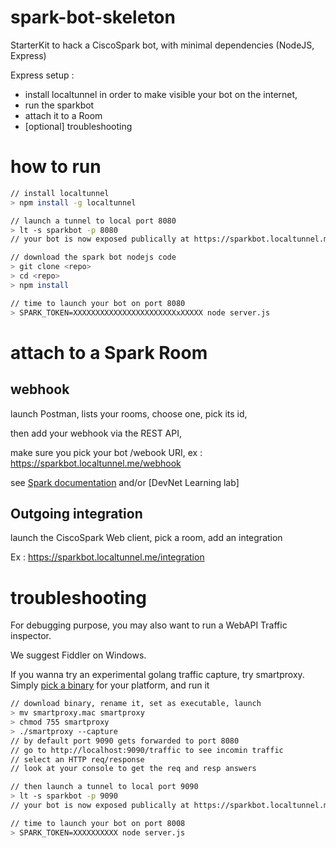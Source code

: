 # spark-bot-skeleton

StarterKit to hack a CiscoSpark bot, with minimal dependencies (NodeJS, Express)

Express setup :
- install localtunnel in order to make visible your bot on the internet,
- run the sparkbot
- attach it to a Room
- [optional] troubleshooting

# how to run

``` bash
// install localtunnel
> npm install -g localtunnel

// launch a tunnel to local port 8080
> lt -s sparkbot -p 8080
// your bot is now exposed publically at https://sparkbot.localtunnel.me/

// download the spark bot nodejs code  
> git clone <repo>
> cd <repo>
> npm install

// time to launch your bot on port 8080
> SPARK_TOKEN=XXXXXXXXXXXXXXXXXXXXXXXxXXXXX node server.js
```

# attach to a Spark Room

## webhook

launch Postman, lists your rooms, choose one, pick its id,

then add your webhook via the REST API,

make sure you pick your bot /webook URI, ex : https://sparkbot.localtunnel.me/webhook

see [Spark documentation](https://developer.ciscospark.com/endpoint-webhooks-post.html) and/or [DevNet Learning lab]

## Outgoing integration

launch the CiscoSpark Web client, pick a room, add an integration

Ex : https://sparkbot.localtunnel.me/integration


# troubleshooting

For debugging purpose, you may also want to run a WebAPI Traffic inspector.

We suggest Fiddler on Windows.

If you wanna try an experimental golang traffic capture, try smartproxy.
Simply [pick a binary](https://github.com/ObjectIsAdvantag/smartproxy/releases/tag/v0.4) for your platform, and run it

``` bash
// download binary, rename it, set as executable, launch
> mv smartproxy.mac smartproxy
> chmod 755 smartproxy
> ./smartproxy --capture
// by default port 9090 gets forwarded to port 8080
// go to http://localhost:9090/traffic to see incomin traffic
// select an HTTP req/response
// look at your console to get the req and resp answers

// then launch a tunnel to local port 9090
> lt -s sparkbot -p 9090
// your bot is now exposed publically at https://sparkbot.localtunnel.me/

// time to launch your bot on port 8008
> SPARK_TOKEN=XXXXXXXXXX node server.js
```
